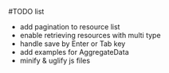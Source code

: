 #TODO list
- add pagination to resource list
- enable retrieving resources with multi type
- handle save by Enter or Tab key
- add examples for AggregateData
- minify & uglify js files
